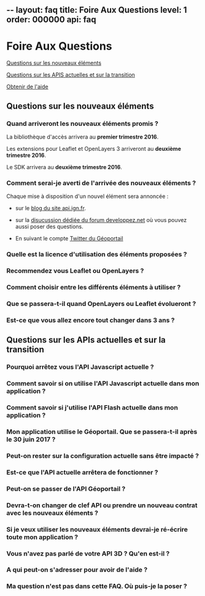 --
layout: faq
title: Foire Aux Questions
level: 1
order: 000000
api: faq
--

# Foire Aux Questions

[Questions sur les nouveaux éléments](#APIv3)

[Questions sur les APIS actuelles et sur la transition](#APIv2)

[Obtenir de l'aide](#help)



<a id="APIv3"/>

## Questions sur les nouveaux éléments


### Quand arriveront les nouveaux éléments promis ?

La bibliothèque d'accès arrivera au **premier trimestre 2016**.

Les extensions pour Leaflet et OpenLayers 3 arriveront au **deuxième trimestre 2016**.

Le SDK arrivera au **deuxième trimestre 2016**.

### Comment serai-je averti de l'arrivée des nouveaux éléments ?

Chaque mise à disposition d'un nouvel élément sera annoncée :

* sur le [blog du site api.ign.fr](http://api.ign.fr/blog).

* sur la [disucussion dédiée du forum developpez.net](http://www.developpez.net/forums/d1531763/applications/sig-systeme-d-information-geographique/ign-api-geoportail/mise-place-d-api-v3/) où vous pouvez aussi poser des questions.

* En suivant le compte [Twitter du Géoportail](https://twitter.com/geoportail)


### Quelle est la licence d'utilisation des éléments proposées ?




### Recommendez vous Leaflet ou OpenLayers ?


### Comment choisir entre les différents éléments à utiliser ?


### Que se passera-t-il quand OpenLayers ou Leaflet évolueront ?


### Est-ce que vous allez encore tout changer dans 3 ans ?



<a id="APIv2"/>

## Questions sur les APIs actuelles et sur la transition

### Pourquoi arrêtez vous l'API Javascript actuelle ?


### Comment savoir si on utilise l'API Javascript actuelle dans mon application ?

### Comment savoir si j'utilise l'API Flash actuelle dans mon application ?

### Mon application utilise le Géoportail. Que se passera-t-il après le 30 juin 2017 ?


### Peut-on rester sur la configuration actuelle sans être impacté ?


### Est-ce que l'API actuelle arrêtera de fonctionner ?


### Peut-on se passer de l'API Géoportail ?


### Devra-t-on changer de clef API ou prendre un nouveau contrat avec les nouveaux éléments ?

### Si je veux utiliser les nouveaux éléments devrai-je ré-écrire toute mon application ? 

### Vous n'avez pas parlé de votre API 3D ? Qu'en est-il ?

<a id="help"/>

### A qui peut-on s'adresser pour avoir de l'aide ?


### Ma question n'est pas dans cette FAQ. Où puis-je la poser ?

